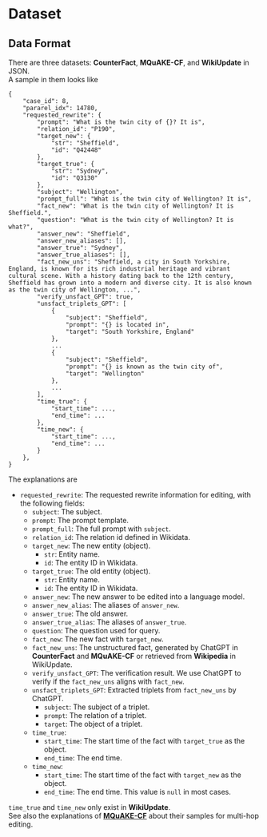 # Dataset

## Data Format
There are three datasets: **CounterFact**, **MQuAKE-CF**, and **WikiUpdate** in JSON.  
A sample in them looks like

    {
        "case_id": 8,
        "pararel_idx": 14780,
        "requested_rewrite": {
            "prompt": "What is the twin city of {}? It is",
            "relation_id": "P190",
            "target_new": {
                "str": "Sheffield",
                "id": "Q42448"
            },
            "target_true": {
                "str": "Sydney",
                "id": "Q3130"
            },
            "subject": "Wellington",
            "prompt_full": "What is the twin city of Wellington? It is",
            "fact_new": "What is the twin city of Wellington? It is Sheffield.",
            "question": "What is the twin city of Wellington? It is what?",
            "answer_new": "Sheffield",
            "answer_new_aliases": [],
            "answer_true": "Sydney",
            "answer_true_aliases": [],
            "fact_new_uns": "Sheffield, a city in South Yorkshire, England, is known for its rich industrial heritage and vibrant cultural scene. With a history dating back to the 12th century, Sheffield has grown into a modern and diverse city. It is also known as the twin city of Wellington, ...",
            "verify_unsfact_GPT": true,
            "unsfact_triplets_GPT": [
                {
                    "subject": "Sheffield",
                    "prompt": "{} is located in",
                    "target": "South Yorkshire, England"
                },
                ...
                {
                    "subject": "Sheffield",
                    "prompt": "{} is known as the twin city of",
                    "target": "Wellington"
                },
                ...
            ],
            "time_true": {
                "start_time": ...,
                "end_time": ...
            },
            "time_new": {
                "start_time": ...,
                "end_time": ...
            }
        },
    }

The explanations are

- `requested_rewrite`: The requested rewrite information for editing, with the following fields:
    - `subject`: The subject.
    - `prompt`: The prompt template.
    - `prompt_full`: The full prompt with `subject`.
    - `relation_id`: The relation id defined in Wikidata.
    - `target_new`: The new entity (object).
        - `str`: Entity name.
        - `id`: The entity ID in Wikidata.
    - `target_true`: The old entity (object).
        - `str`: Entity name.
        - `id`: The entity ID in Wikidata.
    - `answer_new`: The new answer to be edited into a language model.
    - `answer_new_alias`: The aliases of `answer_new`.
    - `answer_true`: The old answer.
    - `answer_true_alias`: The aliases of `answer_true`.
    - `question`: The question used for query.
    - `fact_new`: The new fact with `target_new`.
    - `fact_new_uns`: The unstructured fact, generated by ChatGPT in **CounterFact** and **MQuAKE-CF** or retrieved from **Wikipedia** in WikiUpdate.
    - `verify_unsfact_GPT`: The verification result. We use ChatGPT to verify if the `fact_new_uns` aligns with `fact_new`.
    - `unsfact_triplets_GPT`: Extracted triplets from `fact_new_uns` by ChatGPT.
        - `subject`: The subject of a triplet.
        - `prompt`: The relation of a triplet.
        - `target`: The object of a triplet.
    - `time_true`:
        - `start_time`: The start time of the fact with `target_true` as the object.
        - `end_time`: The end time.
    - `time_new`:
        - `start_time`: The start time of the fact with `target_new` as the object.
        - `end_time`: The end time. This value is `null` in most cases.


`time_true` and `time_new` only exist in **WikiUpdate**.  
See also the explanations of [**MQuAKE-CF**](https://github.com/princeton-nlp/MQuAKE) about their samples for multi-hop editing.
